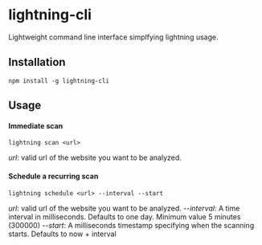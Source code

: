 # lightning-cli

Lightweight command line interface simplfying lightning usage.

## Installation

```
npm install -g lightning-cli
```

## Usage

#### Immediate scan
```
lightning scan <url>
```
_url_: valid url of the website you want to be analyzed.

#### Schedule a recurring scan
```
lightning schedule <url> --interval --start
```
_url_: valid url of the website you want to be analyzed.
_--interval_: A time interval in milliseconds. Defaults to one day. Minimum value 5 minutes (300000)
_--start_: A milliseconds timestamp specifying when the scanning starts. Defaults to now + interval
